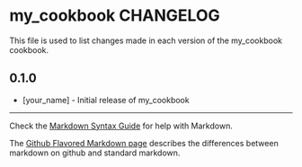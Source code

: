 my_cookbook CHANGELOG
=====================

This file is used to list changes made in each version of the my_cookbook cookbook.

0.1.0
-----
- [your_name] - Initial release of my_cookbook

- - -
Check the [Markdown Syntax Guide](http://daringfireball.net/projects/markdown/syntax) for help with Markdown.

The [Github Flavored Markdown page](http://github.github.com/github-flavored-markdown/) describes the differences between markdown on github and standard markdown.
